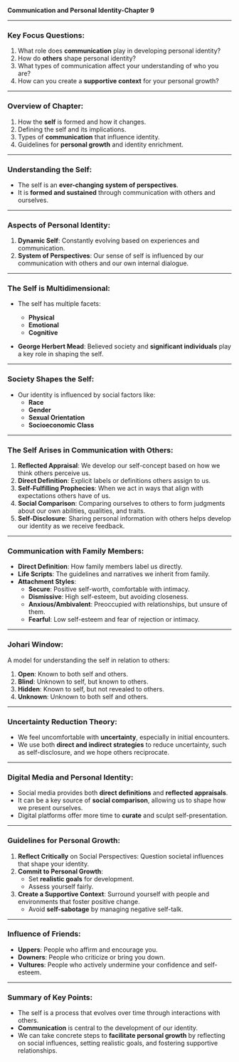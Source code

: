 **Communication and Personal Identity-Chapter 9**


---

### **Key Focus Questions:**
1. What role does **communication** play in developing personal identity?
2. How do **others** shape personal identity?
3. What types of communication affect your understanding of who you are?
4. How can you create a **supportive context** for your personal growth?

---

### **Overview of Chapter:**
1. How the **self** is formed and how it changes.
2. Defining the self and its implications.
3. Types of **communication** that influence identity.
4. Guidelines for **personal growth** and identity enrichment.

---

### **Understanding the Self**:
- The self is an **ever-changing system of perspectives**.
- It is **formed and sustained** through communication with others and ourselves.
  
---

### **Aspects of Personal Identity**:
1. **Dynamic Self**: Constantly evolving based on experiences and communication.
2. **System of Perspectives**: Our sense of self is influenced by our communication with others and our own internal dialogue.

---

### **The Self is Multidimensional**:
- The self has multiple facets:
  - **Physical**
  - **Emotional**
  - **Cognitive**
  
- **George Herbert Mead**: Believed society and **significant individuals** play a key role in shaping the self.

---

### **Society Shapes the Self**:
- Our identity is influenced by social factors like:
  - **Race**
  - **Gender**
  - **Sexual Orientation**
  - **Socioeconomic Class**

---

### **The Self Arises in Communication with Others**:
1. **Reflected Appraisal**: We develop our self-concept based on how we think others perceive us.
2. **Direct Definition**: Explicit labels or definitions others assign to us.
3. **Self-Fulfilling Prophecies**: When we act in ways that align with expectations others have of us.
4. **Social Comparison**: Comparing ourselves to others to form judgments about our own abilities, qualities, and traits.
5. **Self-Disclosure**: Sharing personal information with others helps develop our identity as we receive feedback.

---

### **Communication with Family Members**:
- **Direct Definition**: How family members label us directly.
- **Life Scripts**: The guidelines and narratives we inherit from family.
- **Attachment Styles**:
  - **Secure**: Positive self-worth, comfortable with intimacy.
  - **Dismissive**: High self-esteem, but avoiding closeness.
  - **Anxious/Ambivalent**: Preoccupied with relationships, but unsure of them.
  - **Fearful**: Low self-esteem and fear of rejection or intimacy.

---

### **Johari Window**:
A model for understanding the self in relation to others:
1. **Open**: Known to both self and others.
2. **Blind**: Unknown to self, but known to others.
3. **Hidden**: Known to self, but not revealed to others.
4. **Unknown**: Unknown to both self and others.

---

### **Uncertainty Reduction Theory**:
- We feel uncomfortable with **uncertainty**, especially in initial encounters.
- We use both **direct and indirect strategies** to reduce uncertainty, such as self-disclosure, and we hope others reciprocate.

---

### **Digital Media and Personal Identity**:
- Social media provides both **direct definitions** and **reflected appraisals**.
- It can be a key source of **social comparison**, allowing us to shape how we present ourselves.
- Digital platforms offer more time to **curate** and sculpt self-presentation.

---

### **Guidelines for Personal Growth**:
1. **Reflect Critically** on Social Perspectives: Question societal influences that shape your identity.
2. **Commit to Personal Growth**:
   - Set **realistic goals** for development.
   - Assess yourself fairly.
3. **Create a Supportive Context**: Surround yourself with people and environments that foster positive change.
   - Avoid **self-sabotage** by managing negative self-talk.

---

### **Influence of Friends**:
- **Uppers**: People who affirm and encourage you.
- **Downers**: People who criticize or bring you down.
- **Vultures**: People who actively undermine your confidence and self-esteem.

---

### **Summary of Key Points**:
- The self is a process that evolves over time through interactions with others.
- **Communication** is central to the development of our identity.
- We can take concrete steps to **facilitate personal growth** by reflecting on social influences, setting realistic goals, and fostering supportive relationships.
